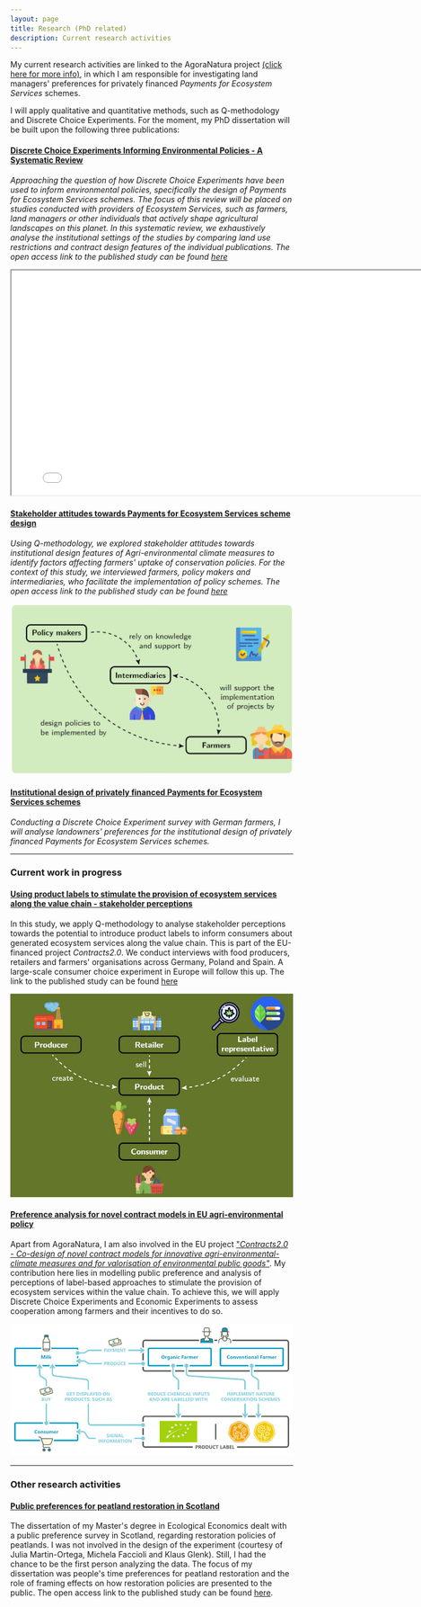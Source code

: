 ```yaml
---
layout: page
title: Research (PhD related)
description: Current research activities
---
```


My current research activities are linked to the AgoraNatura project <a href="https://agora-natura.de/">(click here for more info)</a>, in which I am responsible for investigating land managers' preferences for privately financed *Payments for Ecosystem Services* schemes. 

I will apply qualitative and quantitative methods, such as Q-methodology and Discrete Choice Experiments. For the moment, my PhD dissertation will be built upon the following three publications:

#### <u>Discrete Choice Experiments Informing Environmental Policies - A Systematic Review </u>
*Approaching the question of how Discrete Choice Experiments have been used to inform environmental policies, specifically the design of Payments for Ecosystem Services schemes. The focus of this review will be placed on studies conducted with providers of Ecosystem Services, such as farmers, land managers or other individuals that actively shape agricultural landscapes on this planet. In this systematic review, we exhaustively analyse the institutional settings of the studies by comparing land use restrictions and contract design features of the individual publications. The open access link to the published study can be found <a href="https://doi.org/10.1111/1477-9552.12570">here</a>*
<div class="row-fluid">
        <a href="../assets/test.html">
            <iframe src="../assets/test.html" width="800" height="400"></iframe></a>
        </div>

#### <u>Stakeholder attitudes towards Payments for Ecosystem Services scheme design</u>
*Using Q-methodology, we explored stakeholder attitudes towards institutional design features of Agri-environmental climate measures to identify factors affecting farmers' uptake of conservation policies. For the context of this study, we interviewed farmers, policy makers and intermediaries, who facilitate the implementation of policy schemes. The open access link to the published study can be found <a href="https://doi.org/10.1093/qopen/qoad001">here</a>*
<div class="row-fluid">
        <a href="../assets/stake.JPG">
            <img src="../assets/stake.JPG"
                  title="Stakeholder Brandenburg" alt="Christoph Schulze"/></a>
        </div>

#### <u>Institutional design of privately financed Payments for Ecosystem Services schemes</u>
*Conducting a Discrete Choice Experiment survey with German farmers, I will analyse landowners' preferences for the institutional design of privately financed Payments for Ecosystem Services schemes.*

---
### Current work in progress
#### <u>Using product labels to stimulate the provision of ecosystem services along the value chain - stakeholder perceptions</u>
In this study, we apply Q-methodology to analyse stakeholder perceptions towards the potential to introduce product labels to inform consumers about generated ecosystem services along the value chain. This is part of the EU-financed project *Contracts2.0*. We conduct interviews with food producers, retailers and farmers' organisations across Germany, Poland and Spain. A large-scale consumer choice experiment in Europe will follow this up. The link to the published study can be found <a href="https://doi.org/10.1016/j.ecolecon.2023.108066">here</a> 
<div class="row-fluid">
        <a href="../assets/q-label.JPG">
            <img src="../assets/q_label.JPG"
                  title="Screenshot Q-study" alt="Christoph Schulze"/></a>
        </div>


#### <u>Preference analysis for novel contract models in EU agri-environmental policy</u>
Apart from AgoraNatura, I am also involved in the EU project <a href="https://www.project-contracts20.eu/">"*Contracts2.0 - Co-design of novel contract models for innovative agri-environmental-climate measures and for valorisation of environmental public goods"*</a>. My contribution here lies in modelling public preference and analysis of perceptions of label-based approaches to stimulate the provision of ecosystem services within the value chain. To achieve this, we will apply Discrete Choice Experiments and Economic Experiments to assess cooperation among farmers and their incentives to do so.  
<div class="row-fluid">
        <a href="../assets/BioDiv_Labelmechanismus.jpg">
            <img src="../assets/BioDiv_Labelmechanismus.jpg"
                  title="Design: Hannes Schulze | Nur Mut" alt="Hannes Schulze | Nur Mut"/></a>
        </div>
        
---
### Other research activities
#### <u>Public preferences for peatland restoration in Scotland</u>
The dissertation of my Master's degree in Ecological Economics dealt with a public preference survey in Scotland, regarding restoration policies of peatlands. I was not involved in the design of the experiment (courtesy of Julia Martin-Ortega, Michela Faccioli and Klaus Glenk). Still, I had the chance to be the first person analyzing the data. The focus of my dissertation was people's time preferences for peatland restoration and the role of framing effects on how restoration policies are presented to the public. The open access link to the published study can be found <a href="https://doi.org/10.1016/j.gloenvcha.2021.102323">here</a>.



<!--[click here for the most recent version of the paper]({{ BASE_PATH}}/pages/working_papers/sample-working-paper.pdf)-->


<!-- Note: this is how to write a comment in HTML. Everything in here won't show up on your webpage.-->

<!--
To increase the size of the title, use fewer # in front of the paper title.
To decrease the size of the title, use more #. 
To remove the italics, remove the * before and after the description
To remove the underline from the title, remove the <u> tags (<u> and </u>)
-->
